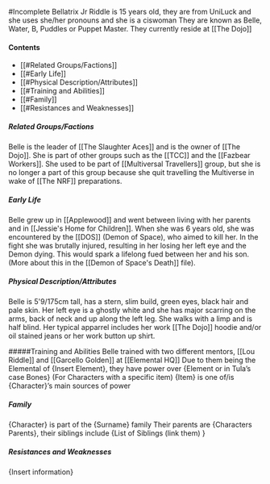 #Incomplete
Bellatrix Jr Riddle is 15 years old, they are from UniLuck and she uses she/her pronouns and she is a ciswoman
They are known as Belle, Water, B, Puddles or Puppet Master.
They currently reside at [[The Dojo]]
#### Contents
- [[#Related Groups/Factions]]
- [[#Early Life]]
- [[#Physical Description/Attributes]]
- [[#Training and Abilities]]
- [[#Family]]
- [[#Resistances and Weaknesses]]
##### Related Groups/Factions
Belle is the leader of [[The Slaughter Aces]] and is the owner of [[The Dojo]]. She is part of other groups such as the [[TCC]] and the [[Fazbear Workers]]. She used to be part of [[Multiversal Travellers]] group, but she is no longer a part of this group because she quit travelling the Multiverse in wake of [[The NRF]] preparations.

##### Early Life
Belle grew up in [[Applewood]] and went between living with her parents and in [[Jessie's Home for Children]]. When she was 6 years old, she was encountered by the [[DOS]] (Demon of Space), who aimed to kill her. In the fight she was brutally injured, resulting in her losing her left eye and the Demon dying. This would spark a lifelong fued between her and his son. (More about this in the [[Demon of Space's Death]] file).
##### Physical Description/Attributes
Belle is 5'9/175cm tall, has a stern, slim build, green eyes, black hair and pale skin. Her left eye is a ghostly white and she has major scarring on the arms, back of neck and up along the left leg. She walks with a limp and is half blind. Her typical apparrel includes her work [[The Dojo]] hoodie and/or oil stained jeans or her work button up shirt.

#####Training and Abilities
Belle trained with two different mentors, [[Lou Riddle]] and [[Garcello Golden]] at [[Elemental HQ]]
Due to them being the Elemental of {Insert Element}, they have power over {Element or in Tula’s case Bones}
(For Characters with a specific item) {Item} is one of/is {Character}’s main sources of power
##### Family
{Character} is part of the {Surname} family 
Their parents are {Characters Parents}, their siblings include {List of Siblings (link them) }

##### Resistances and Weaknesses
{Insert information}